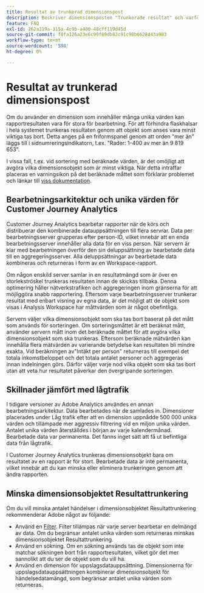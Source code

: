 ```yaml
---
title: Resultat av trunkerad dimensionspost
description: Beskriver dimensionsposten "Trunkerade resultat" och varför den visas i rapporter.
feature: FAQ
exl-id: 262a219a-315a-4c9b-a400-48cff119d45d
source-git-commit: f0fa126a23e6c99f89db82c91c98b6628d43a983
workflow-type: tm+mt
source-wordcount: '598'
ht-degree: 0%

---
```


# Resultat av trunkerad dimensionspost

Om du använder en dimension som innehåller många unika värden kan rapportresultaten vara för stora för bearbetning.  För att förhindra flaskhalsar i hela systemet trunkeras resultaten genom att objekt som anses vara minst viktiga tas bort.  Detta anges på en friformspanel genom att orden &quot;mer än&quot; läggs till i sidnumreringsindikatorn, t.ex. &quot;Rader: 1-400 av mer än 9 819 653&quot;.

I vissa fall, t.ex. vid sortering med beräknade värden, är det omöjligt att avgöra vilka dimensionsobjekt som är minst viktiga.  När detta inträffar placeras en varningsikon på det beräknade måttet som förklarar problemet och länkar till [viss dokumentation](https://experienceleague.adobe.com/docs/analytics-platform/using/cja-components/dimensions/high-cardinality.html?lang=en).

## Bearbetningsarkitektur och unika värden för Customer Journey Analytics

Customer Journey Analytics bearbetar rapporter när de körs och distribuerar den kombinerade datauppsättningen till flera servrar. Data per bearbetningsserver grupperas efter person-ID, vilket innebär att en enda bearbetningsserver innehåller alla data för en viss person. När servern är klar med bearbetningen överför den sin deluppsättning av bearbetade data till en aggregeringsserver. Alla deluppsättningar av bearbetade data kombineras och returneras i form av en Workspace-rapport.

Om någon enskild server samlar in en resultatmängd som är över en storlekströskel trunkeras resultaten innan de skickas tillbaka. Denna optimering håller nätverkstrafiken och aggregeringen inom gränserna för att möjliggöra snabb rapportering. Eftersom varje bearbetningsserver trunkerar resultat med enbart visning av egna data, är det möjligt att de objekt som visas i Analysis Workspace har måttvärden som är något obefintliga.

Servern väljer vilka dimensionsobjekt som ska tas bort baserat på det mått som används för sorteringen. Om sorteringsmåttet är ett beräknat mått, använder servern mått inom det beräknade måttet för att avgöra vilka dimensionsobjekt som ska trunkeras. Eftersom beräknade mätvärden kan innehålla flera mätvärden av varierande betydelse kan resultaten bli mindre exakta. Vid beräkningen av&quot;Intäkt per person&quot; returneras till exempel det totala inkomstbeloppet och det totala antalet personer och aggregeras innan indelningen görs. Därför väljer varje nod vilka objekt som ska tas bort utan att veta hur resultatet påverkar den övergripande sorteringen.

## Skillnader jämfört med lågtrafik

I tidigare versioner av Adobe Analytics användes en annan bearbetningsarkitektur. Data bearbetades när de samlades in. Dimensioner placerades under Låg trafik efter att en dimension uppnådde 500 000 unika värden och tillämpade mer aggressiv filtrering vid en miljon unika värden. Antalet unika värden återställdes i början av varje kalendermånad. Bearbetade data var permanenta. Det fanns inget sätt att få ut befintliga data från lågtrafik.

I Customer Journey Analytics trunkeras dimensionsobjekt bara om resultatet av en rapport är för stort. Bearbetade data är inte permanenta, vilket innebär att du kan minska eller eliminera trunkeringen genom att ändra rapporten.

## Minska dimensionsobjektet Resultattrunkering

Om du vill minska antalet händelser i dimensionsobjektet Resultattrunkering rekommenderar Adobe något av följande:

* Använd en [Filter](/help/components/filters/create-filters.md). Filter tillämpas när varje server bearbetar en delmängd av data. Om du begränsar antalet unika värden som returneras minskas dimensionsobjektet Resultattrunkering.
* Använd en sökning. Om en sökning används tas de objekt som inte matchar sökningen bort från rapportresultaten, vilket gör det mer sannolikt att du ser de objekt som du vill ha.
* Använd en dimension för uppslagsdatauppsättning. Dimensionerna för uppslagsdatauppsättningen kombinerar dimensionsobjekt för händelsedatamängd, som begränsar antalet unika värden som returneras.
